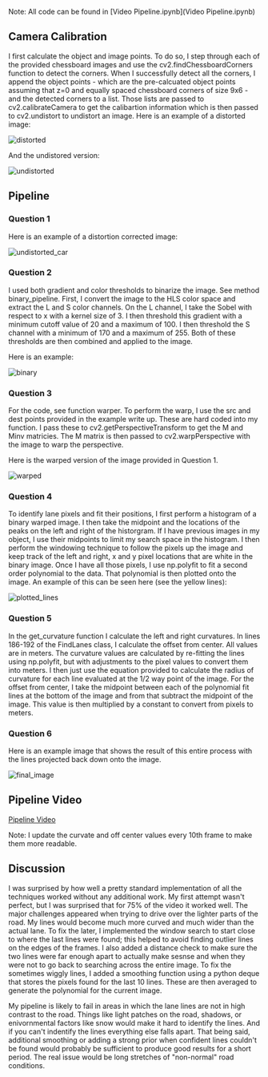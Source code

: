 Note: All code can be found in [Video Pipeline.ipynb](Video Pipeline.ipynb)

## Camera Calibration

I first calculate the object and image points. To do so, I step through each of the provided chessboard images and use the cv2.findChessboardCorners function to detect the corners. When I successfully detect all the corners, I append the object points - which are the pre-calcuated object points assuming that z=0 and equally spaced chessboard corners of size 9x6 - and the detected corners to a list. Those lists are passed to cv2.calibrateCamera to get the calibartion information which is then passed to cv2.undistort to undistort an image. Here is an example of a distorted image:

![distorted](./readme_images/calibration1.jpg)

And the undistored version:

![undistorted](./readme_images/undistorted.jpg)


## Pipeline

### Question 1

Here is an example of a distortion corrected image:

![undistorted_car](./readme_images/undistorted_car.jpg)

### Question 2

I used both gradient and color thresholds to binarize the image. See method binary_pipeline. First, I convert the image to the HLS color space and extract the L and S color channels. On the L channel, I take the Sobel with respect to x with a kernel size of 3. I then threshold this gradient with a minimum cutoff value of 20 and a maximum of 100. I then threshold the S channel with a minimum of 170 and a maximum of 255. Both of these thresholds are then combined and applied to the image.

Here is an example:

![binary](./readme_images/binary.jpg)

### Question 3

For the code, see function warper. To perform the warp, I use the src and dest points provided in the example write up. These are hard coded into my function. I pass these to cv2.getPerspectiveTransform to get the M and Minv matricies. The M matrix is then passed to cv2.warpPerspective with the image to warp the perspective. 

Here is the warped version of the image provided in Question 1.

![warped](./readme_images/warped.jpg)

### Question 4

To identify lane pixels and fit their positions, I first perform a histogram of a binary warped image. I then take the midpoint and the locations of the peaks on the left and right of the historgram. If I have previous images in my object, I use their midpoints to limit my search space in the histogram. I then perform the windowing technique to follow the pixels up the image and keep track of the left and right, x and y pixel locations that are white in the binary image. Once I have all those pixels, I use np.polyfit to fit a second order polynomial to the data. That polynomial is then plotted onto the image. An example of this can be seen here (see the yellow lines):

![plotted_lines](./readme_images/plotted_lines.jpg)

### Question 5

In the get_curvature function I calculate the left and right curvatures. In lines 186-192 of the FindLanes class, I calculate the offset from center. All values are in meters. The curvature values are calculated by re-fitting the lines using np.polyfit, but with adjustments to the pixel values to convert them into meters. I then just use the equation provided to calculate the radius of curvature for each line evaluated at the 1/2 way point of the image. For the offset from center, I take the midpoint between each of the polynomial fit lines at the bottom of the image and from that subtract the midpoint of the image. This value is then multiplied by a constant to convert from pixels to meters.

### Question 6

Here is an example image that shows the result of this entire process with the lines projected back down onto the image.

![final_image](./readme_images/final.jpg)


## Pipeline Video

[Pipeline Video](./project_video_lines.mp4)

Note: I update the curvate and off center values every 10th frame to make them more readable.


## Discussion

I was surprised by how well a pretty standard implementation of all the techniques worked without any additional work. My first attempt wasn't perfect, but I was surprised that for 75% of the video it worked well. The major challenges appeared when trying to drive over the lighter parts of the road. My lines would become much more curved and much wider than the actual lane. To fix the later, I implemented the window search to start close to where the last lines were found; this helped to avoid finding outlier lines on the edges of the frames. I also added a distance check to make sure the two lines were far enough apart to actually make sesnse and when they were not to go back to searching across the entire image. To fix the sometimes wiggly lines, I added a smoothing function using a python deque that stores the pixels found for the last 10 lines. These are then averaged to generate the polynomial for the current image. 

My pipeline is likely to fail in areas in which the lane lines are not in high contrast to the road. Things like light patches on the road, shadows, or enivornmental factors like snow would make it hard to identify the lines. And if you can't indentify the lines everything else falls apart. That being said, additional smoothing or adding a strong prior when confident lines couldn't be found would probably be sufficient to produce good results for a short period. The real issue would be long stretches of "non-normal" road conditions.
